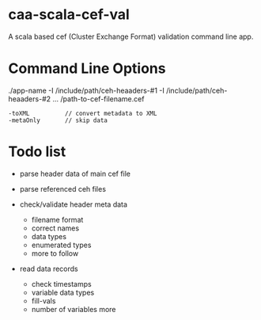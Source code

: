 caa-scala-cef-val
=================

A scala based cef (Cluster Exchange Format) validation command line app.


Command Line Options
====================


./app-name -I /include/path/ceh-heaaders-#1 -I /include/path/ceh-heaaders-#2 ... /path-to-cef-filename.cef


    -toXML          // convert metadata to XML
    -metaOnly       // skip data


Todo list
=========


- parse header data of main cef file
- parse referenced ceh files

- check/validate header meta data
	- filename format
	- correct names
	- data types
	- enumerated types
	- more to follow
	
- read data records
	- check timestamps
	- variable data types
	- fill-vals
	- number of variables
more